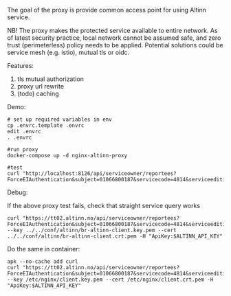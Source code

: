 The goal of the proxy is provide common access point for using Altinn service. 

NB! The proxy makes the protected service available to entire network. As of latest security practice, local network cannot be assumed safe, and zero trust (perimeterless) policy needs to be applied. Potential solutions could be service mesh (e.g. istio), mutual tls or oidc.

Features:
1. tls mutual authorization
2. proxy url rewrite
3. (todo) caching

Demo:

```
# set up required variables in env
cp .envrc.template .envrc
edit .envrc
. .envrc

#run proxy
docker-compose up -d nginx-altinn-proxy

#test
curl "http://localhost:8126/api/serviceowner/reportees?ForceEIAuthentication&subject=01066800187&servicecode=4814&serviceedition=3"
```


Debug:

If the above proxy test fails, check that straight service query works
```
curl "https://tt02.altinn.no/api/serviceowner/reportees?ForceEIAuthentication&subject=01066800187&servicecode=4814&serviceedition=3" --key ../../conf/altinn/br-altinn-client.key.pem --cert ../../conf/altinn/br-altinn-client.crt.pem -H "ApiKey:$ALTINN_API_KEY"
```

Do the same in container:
```
apk --no-cache add curl
curl "https://tt02.altinn.no/api/serviceowner/reportees?ForceEIAuthentication&subject=01066800187&servicecode=4814&serviceedition=3" --key /etc/nginx/client.key.pem --cert /etc/nginx/client.crt.pem -H "ApiKey:$ALTINN_API_KEY"
```
